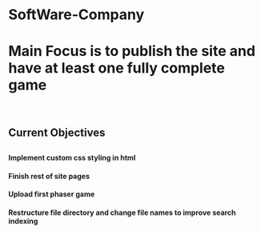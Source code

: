 # SoftWare-Company
<h1>Main Focus is to publish the site and have at least one fully 
complete game</h2>
<br> 

<h2>Current Objectives<h2>

<h4>Implement custom css styling in html<h4>
<h4>Finish rest of site pages<h4>
<h4>Upload first phaser game<h4>
<h4>Restructure file directory and change file names to improve search
indexing<h4>
